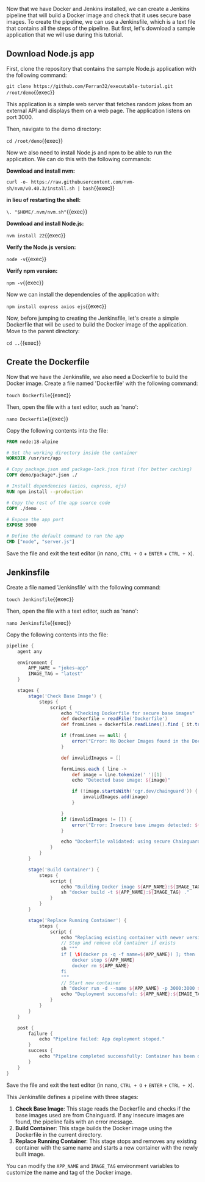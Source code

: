 Now that we have Docker and Jenkins installed, we can create a Jenkins pipeline that will build a Docker image and check that it uses secure base images. To create the pipeline, we can use a Jenkinsfile, which is a text file that contains all the steps of the pipeline. But first, let's download a sample application that we will use during this tutorial.

## Download Node.js app
First, clone the repository that contains the sample Node.js application with the following command:

`git clone https://github.com/Ferran32/executable-tutorial.git /root/demo`{{exec}}

This application is a simple web server that fetches random jokes from an external API and displays them on a web page. The application listens on port 3000.


Then, navigate to the demo directory:

`cd /root/demo`{{exec}}

Now we also need to install Node.js and npm to be able to run the application. We can do this with the following commands:

**Download and install nvm:**

`curl -o- https://raw.githubusercontent.com/nvm-sh/nvm/v0.40.3/install.sh | bash`{{exec}}

**in lieu of restarting the shell:**

`\. "$HOME/.nvm/nvm.sh"`{{exec}}

**Download and install Node.js:**

`nvm install 22`{{exec}}

**Verify the Node.js version:**

`node -v`{{exec}}

**Verify npm version:**

`npm -v`{{exec}}


Now we can install the dependencies of the application with:

`npm install express axios ejs`{{exec}}

Now, before jumping to creating the Jenkinsfile, let's create a simple Dockerfile that will be used to build the Docker image of the application. Move to the parent directory:

`cd ..`{{exec}}


## Create the Dockerfile
Now that we have the Jenkinsfile, we also need a Dockerfile to build the Docker image. Create a file named 'Dockerfile' with the following command:

`touch Dockerfile`{{exec}}


Then, open the file with a text editor, such as 'nano':

`nano Dockerfile`{{exec}}


Copy the following contents into the file:
```Dockerfile
FROM node:18-alpine

# Set the working directory inside the container
WORKDIR /usr/src/app

# Copy package.json and package-lock.json first (for better caching)
COPY demo/package*.json ./

# Install dependencies (axios, express, ejs)
RUN npm install --production

# Copy the rest of the app source code
COPY ./demo .

# Expose the app port
EXPOSE 3000

# Define the default command to run the app
CMD ["node", "server.js"]
```
Save the file and exit the text editor (in nano, `CTRL + O` + `ENTER` + `CTRL + X`).

## Jenkinsfile
Create a file named 'Jenkinsfile' with the following command:

`touch Jenkinsfile`{{exec}}


Then, open the file with a text editor, such as 'nano':

`nano Jenkinsfile`{{exec}}


Copy the following contents into the file:
```groovy
pipeline {
    agent any

    environment {
        APP_NAME = "jokes-app"
        IMAGE_TAG = "latest"
    }

    stages {
        stage('Check Base Image') {
            steps {
                script {
                    echo "Checking Dockerfile for secure base images"
                    def dockerfile = readFile('Dockerfile')
                    def fromLines = dockerfile.readLines().find { it.trim().startsWith('FROM') } // Get the used images

                    if (fromLines == null) {
                        error("Error: No Docker Images found in the Dockerfile.")
                    }

                    def invalidImages = []

                    formLines.each { line ->
                        def image = line.tokenize(' ')[1]
                        echo "Detected base image: ${image}"

                        if (!image.startsWith('cgr.dev/chainguard')) {
                            invalidImages.add(image)
                        }

                    }
                    if (invalidImages != []) {
                        error("Error: Insecure base images detected: ${invalidImages.join(', ')}. Please use Chainguard base images.")
                    }

                    echo "Dockerfile validated: using secure Chainguard base images"
                }
            }
        }

        stage('Build Container') {
            steps {
                script {
                    echo "Building Docker image ${APP_NAME}:${IMAGE_TAG}"
                    sh "docker build -t ${APP_NAME}:${IMAGE_TAG} ."
                }
            }
        }

        stage('Replace Running Container') {
            steps {
                script {
                    echo "Replacing existing container with newer version"
                    // Stop and remove old container if exists
                    sh """
                    if [ \$(docker ps -q -f name=${APP_NAME}) ]; then
                        docker stop ${APP_NAME}
                        docker rm ${APP_NAME}
                    fi
                    """
                    // Start new container
                    sh "docker run -d --name ${APP_NAME} -p 3000:3000 ${APP_NAME}:${IMAGE_TAG}"
                    echo "Deployment successful: ${APP_NAME}:${IMAGE_TAG} is running."
                }
            }
        }
    }

    post {
        failure {
            echo "Pipeline failed: App deployment stoped."
        }
        success {
            echo "Pipeline completed successfully: Container has been deployed."
        }
    }
}
```

Save the file and exit the text editor (in nano, `CTRL + O` + `ENTER` + `CTRL + X`).

This Jenkinsfile defines a pipeline with three stages:
1. **Check Base Image**: This stage reads the Dockerfile and checks if the base images used are from Chainguard. If any insecure images are found, the pipeline fails with an error message.
2. **Build Container**: This stage builds the Docker image using the Dockerfile in the current directory.
3. **Replace Running Container**: This stage stops and removes any existing container with the same name and starts a new container with the newly built image.

You can modify the `APP_NAME` and `IMAGE_TAG` environment variables to customize the name and tag of the Docker image.
